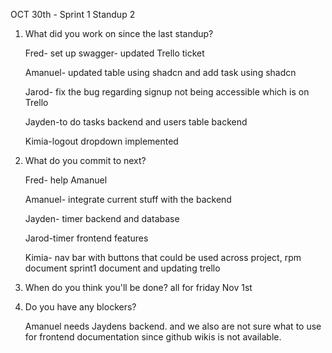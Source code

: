 OCT 30th - Sprint 1 Standup 2
1. What did you work on since the last standup?

    Fred- set up swagger- updated Trello ticket

    Amanuel- updated table using shadcn and add task using shadcn

    Jarod- fix the bug regarding signup not being accessible which is on Trello

    Jayden-to do tasks backend and users table backend

    Kimia-logout dropdown implemented

2. What do you commit to next?

    Fred- help Amanuel 

    Amanuel- integrate current stuff with the backend

    Jayden- timer backend and database
    
    Jarod-timer frontend features

    Kimia- nav bar with buttons that could be used across project, rpm document  sprint1 document and updating trello

3. When do you think you'll be done?
    all for friday Nov 1st
4. Do you have any blockers?

    Amanuel needs Jaydens backend. and we also are not sure what to use for frontend documentation since github wikis is not available.
